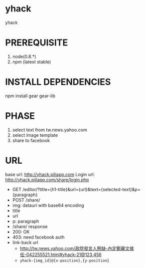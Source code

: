 yhack
=====

yhack

PREREQUISITE
============
1. node(0.8.\*)
2. npm (latest stable)

INSTALL DEPENDENCIES
====================
npm install gear gear-lib

PHASE
====
1. select text from tw.news.yahoo.com
2. select image template
3. share to facebook


URL
====
base url: http://yhack.piliapp.com
Login url: http://yhack.piliapp.com/share/login.php
*  GET /editor/?title={h1-title}&url={url}&text={selected-text}&p={paragraph}
*  POST /share/
  * img: datauri with base64 encoding
  * title
  * url
  * p: paragraph
*  /share/ response
  * 200: OK
  * 403: need facebook auth
* link-back url
  * http://tw.news.yahoo.com/政院發言人懸缺-內定鄭麗文接任-042255521.html#yhack-21@123,456
  * ```yhack-{img_id}@{x-position},{y-position}```


